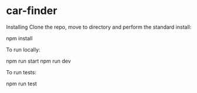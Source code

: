 # car-finder

Installing
Clone the repo, move to directory and perform the standard install:

npm install

To run locally:

npm run start
npm run dev

To run tests:

npm run test
